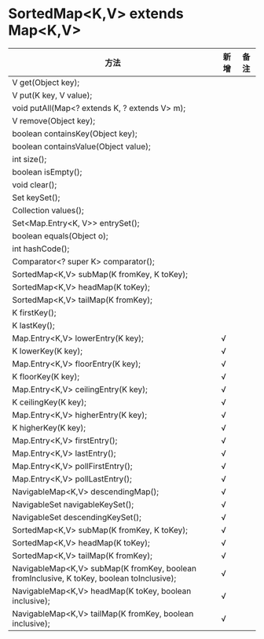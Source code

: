 # SortedMap<K,V> extends Map<K,V>
方法|新增|备注
-|-|-
V get(Object key);||
V put(K key, V value);||
void putAll(Map<? extends K, ? extends V> m);||
V remove(Object key);||
boolean containsKey(Object key);||
boolean containsValue(Object value);||
int size();||
boolean isEmpty();||
void clear();||
Set<K> keySet();||
Collection<V> values();||
Set<Map.Entry<K, V>> entrySet();||
boolean equals(Object o);||
int hashCode();||
Comparator<? super K> comparator();||
SortedMap<K,V> subMap(K fromKey, K toKey);||
SortedMap<K,V> headMap(K toKey);||
SortedMap<K,V> tailMap(K fromKey);||
K firstKey();||
K lastKey();||
Map.Entry<K,V> lowerEntry(K key);|√|
K lowerKey(K key);|√|
Map.Entry<K,V> floorEntry(K key);|√|
K floorKey(K key);|√|
Map.Entry<K,V> ceilingEntry(K key);|√|
K ceilingKey(K key);|√|
Map.Entry<K,V> higherEntry(K key);|√|
K higherKey(K key);|√|
Map.Entry<K,V> firstEntry();|√|
Map.Entry<K,V> lastEntry();|√|
Map.Entry<K,V> pollFirstEntry();|√|
Map.Entry<K,V> pollLastEntry();|√|
NavigableMap<K,V> descendingMap();|√|
NavigableSet<K> navigableKeySet();|√|
NavigableSet<K> descendingKeySet();|√|
SortedMap<K,V> subMap(K fromKey, K toKey);|√|
SortedMap<K,V> headMap(K toKey);|√|
SortedMap<K,V> tailMap(K fromKey);|√|
NavigableMap<K,V> subMap(K fromKey, boolean fromInclusive, K toKey,   boolean toInclusive);|√|
NavigableMap<K,V> headMap(K toKey, boolean inclusive);|√|
NavigableMap<K,V> tailMap(K fromKey, boolean inclusive);|√|